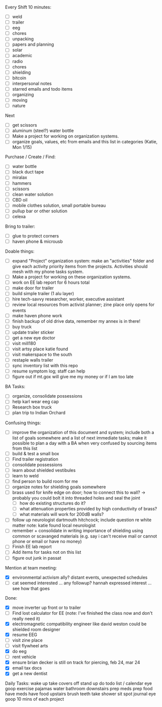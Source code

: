 Every Shift 10 minutes:
- [ ] weld
- [ ] trailer
- [ ] eeg
- [ ] chores
- [ ] unpacking
- [ ] papers and planning
- [ ] solar
- [ ] academic
- [ ] radio
- [ ] chores
- [ ] shielding
- [ ] bitcoin
- [ ] interpersonal notes
- [ ] starred emails and todo items
- [ ] organizing
- [ ] moving
- [ ] nature

Next
- [ ] get scissors
- [ ] aluminum (steel?) water bottle
- [ ] Make a project for working on organization systems.
- [ ] organize goals, values, etc from emails and this list in categories (Katie, Mon 1/15)

Purchase / Create / Find:
- [ ] water bottle
- [ ] black duct tape
- [ ] miralax
- [ ] hammers
- [ ] scissors
- [ ] clean water solution
- [ ] CBD oil
- [ ] mobile clothes solution, small portable bureau
- [ ] pullup bar or other solution
- [ ] celexa

Bring to trailer:
- [ ] glue to protect corners
- [ ] haven phone & microusb

Doable things:
- [ ] expand "Project" organization system: make an "activities" folder and give each activity priority items from the projects.  Activities should mesh with my phone tasks system.
- [ ] Make a project for working on these organization systems.
- [ ] work on EE lab report for 6 hours total
- [ ] make door for trailer
- [ ] build simple trailer (1 alu layer)
- [ ] hire tech-savvy researcher, worker, executive assistant
- [ ] review local resources from activist planner; zine place only opens for events
- [ ] make haven phone work
- [ ] finish backup of old drive data, remember my annex is in there!
- [ ] buy truck
- [ ] update trailer sticker
- [ ] get a new eye doctor
- [ ] visit mill180
- [ ] visit artsy place katie found
- [ ] visit makerspace to the south
- [ ] restaple walls trailer
- [ ] sync inventory list with this repo
- [ ] resume symptom log; staff can help
- [ ] figure out if mt.gox will give me my money or if I am too late

BA Tasks:
- [ ] organize, consolidate possessions
- [ ] help karl wear eeg cap
- [ ] Research box truck
- [ ] plan trip to Indian Orchard

Confusing things:
- [ ] improve the organization of this document and system; include both a list of goals somewhere and a list of next immediate tasks; make it possible to plan a day with a BA when very confused by sourcing items from this list
- [ ] build & test a small box
- [ ] Find trailer registration
- [ ] consolidate possessions
- [ ] learn about shielded vestibules
- [ ] learn to weld
- [ ] find person to build room for me
- [ ] organize notes for shielding goals somewhere
- [ ] brass used for knife edge on door; how to connect this to wall?
    -> probably you could bolt it into threaded holes and seal the joint
  - [ ] how do existing structures do it?
  - [ ] what attenuation properties provided by high conductivity of brass?
  - [ ] what materials will work for 200dB walls?
- [ ] follow up neurologist dartmouth hitchcock; include question re white matter
      note: katie found local neurologist
- [ ] remember + consolidate in writing importance of shielding using common or scavanged materials (e.g. say i can't receive mail or cannot phone or email or have no money)
- [ ] Finish EE lab report
- [ ] Add items for tasks not on this list
- [ ] figure out junk in passat

Mention at team meeting:
- [X] environmental activism ally?  distant events, unexpected schedules
- [ ] cat seemed interested ... any followup?  hannah expressed interest ... see how that goes

Done:
- [X] move inverter up front or to trailer
- [ ] Find lost calculator for EE (note: I've finished the class now and don't really need it)
- [X] electromagnetic compatibility engineer like david weston could be shielded room designer
- [X] resume EEG
- [ ] visit zine place
- [ ] visit flywheel arts
- [X] do eeg
- [ ] rent vehicle
- [X] ensure brian decker is still on track for piercing, feb 24, mar 24
- [X] email tax docs
- [X] get a new dentist

Daily Tasks:
wake up
take covers off
stand up 
do todo list / calendar
eye goop
exercise
pajamas
water
bathroom
downstairs
prep meds
prep food
have meds
have food
upstairs
brush teeth
take shower
sit spot
journal
eye goop
10 mins of each project
